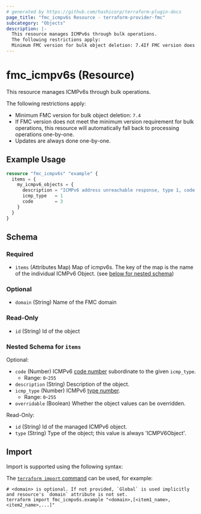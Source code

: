 ```yaml
---
# generated by https://github.com/hashicorp/terraform-plugin-docs
page_title: "fmc_icmpv6s Resource - terraform-provider-fmc"
subcategory: "Objects"
description: |-
  This resource manages ICMPv6s through bulk operations.
  The following restrictions apply:
  Minimum FMC version for bulk object deletion: 7.4If FMC version does not meet the minimum version requirement for bulk operations, this resource will automatically fall back to processing operations one-by-one.Updates are always done one-by-one.
---
```


# fmc_icmpv6s (Resource)

This resource manages ICMPv6s through bulk operations.

The following restrictions apply:
  - Minimum FMC version for bulk object deletion: `7.4`
  - If FMC version does not meet the minimum version requirement for bulk operations, this resource will automatically fall back to processing operations one-by-one.
  - Updates are always done one-by-one.

## Example Usage

```terraform
resource "fmc_icmpv6s" "example" {
  items = {
    my_icmpv6_objects = {
      description = "ICMPv6 address unreachable response, type 1, code 3"
      icmp_type   = 1
      code        = 3
    }
  }
}
```

<!-- schema generated by tfplugindocs -->
## Schema

### Required

- `items` (Attributes Map) Map of icmpv6s. The key of the map is the name of the individual ICMPv6 Object. (see [below for nested schema](#nestedatt--items))

### Optional

- `domain` (String) Name of the FMC domain

### Read-Only

- `id` (String) Id of the object

<a id="nestedatt--items"></a>
### Nested Schema for `items`

Optional:

- `code` (Number) ICMPv6 [code number](https://www.iana.org/assignments/icmpv6-parameters/icmpv6-parameters.xhtml) subordinate to the given `icmp_type`.
  - Range: `0`-`255`
- `description` (String) Description of the object.
- `icmp_type` (Number) ICMPv6 [type number](https://www.iana.org/assignments/icmpv6-parameters/icmpv6-parameters.xhtml).
  - Range: `0`-`255`
- `overridable` (Boolean) Whether the object values can be overridden.

Read-Only:

- `id` (String) Id of the managed ICMPv6 object.
- `type` (String) Type of the object; this value is always 'ICMPV6Object'.

## Import

Import is supported using the following syntax:

The [`terraform import` command](https://developer.hashicorp.com/terraform/cli/commands/import) can be used, for example:

```shell
# <domain> is optional. If not provided, `Global` is used implicitly and resource's `domain` attribute is not set.
terraform import fmc_icmpv6s.example "<domain>,[<item1_name>,<item2_name>,...]"
```

